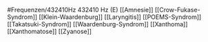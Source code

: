#Frequenzen/432410Hz
432410 Hz (E)
[[Amnesie]]
[[Crow-Fukase-Syndrom]]
[[Klein-Waardenburg]]
[[Laryngitis]]
[[POEMS-Syndrom]]
[[Takatsuki-Syndrom]]
[[Waardenburg-Syndrom]]
[[Xanthoma]]
[[Xanthomatose]]
[[Zyanose]]